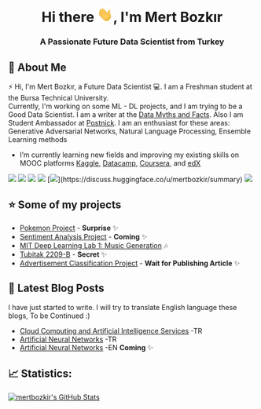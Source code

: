 <h1 align="center">Hi there <img width="32" src="https://raw.githubusercontent.com/fatiiates/fatiiates/main/wave.gif"/>, I'm Mert Bozkır</h1>
<h3 align="center">A Passionate Future Data Scientist from Turkey</h3>

## 📖  About Me
⚡ Hi, I'm Mert Bozkır, a Future Data Scientist 💻. I am a Freshman student at the Bursa Technical University.</br>
Currently, I'm working on some ML - DL projects, and I am trying to be a Good Data Scientist.
I am a writer at the [Data Myths and Facts](https://medium.com/data-myths-and-facts). 
Also I am  Student Ambassador at [Postnick](https://www.postnick.com/#/).
I am an enthusiast for these areas: Generative Adversarial Networks, Natural Language Processing, Ensemble Learning methods


- I’m currently learning new fields and improving my existing skills on MOOC platforms [Kaggle](https://www.kaggle.com/), [Datacamp](https://www.datacamp.com/), [Coursera](https://www.coursera.org/), and [edX](https://www.edx.org/)</br>

 
[![](https://img.shields.io/badge/LinkedIn-%230077B5.svg?&style=flat&logo=linkedin&logoColor=white)](https://www.linkedin.com/in/mertbozkir/)
[![](https://img.shields.io/badge/Medium-%2312100E.svg?&style=flat&logo=medium&logoColor=white)](https://medium.com/@mert.bozkirr)
[![](https://img.shields.io/badge/Kaggle-%2312100E.svg?&style=flat?labelColor=blue?color=blue&logo=kaggle&logoColor=blue)](https://www.kaggle.com/mertbozkr)
[![](https://img.shields.io/badge/HackerRank-2EC866?style=flat&logo=HackerRank&logoColor=white)](https://www.hackerrank.com/mert_bozkirr)
[![](https://img.shields.io/badge/HuggingFace-ff0?style=plastic?)](https://discuss.huggingface.co/u/mertbozkir/summary)
[![](https://img.shields.io/badge/Email-mert.bozkirr%40gmail.com-blue)](mailto:mert.bozkirr@gmail.com) 
 
## ⭐ Some of my projects

- [Pokemon Project]() - **Surprise** ✨
- [Sentiment Analysis Project]() - **Coming** ✨
- [MIT Deep Learning Lab 1: Music Generation](https://github.com/mertbozkir/Music_Generation_RNNs)  🎶
- [Tubitak 2209-B](https://www.tubitak.gov.tr/tr/burslar/lisans/burs-programlari/icerik-2209-b-sanayiye-yonelik-lisans-arastirma-projeleri-destegi-programi) - **Secret** ✨
- [Advertisement Classification Project]() - **Wait for Publishing Article** ✨


 
 
## 📃 Latest Blog Posts


I have just started to write. I will try to translate English language these blogs, To be Continued :)
- [Cloud Computing and Artificial Intelligence Services](https://medium.com/data-myths-and-facts/bulut-bili%C5%9Fim-ve-yapay-zeka-servisleri-458d04ef9c75) -TR
- [Artificial Neural Networks](https://teknikafa.com/yapay-sinir-aglari/) -TR
- [Artificial Neural Networks]() -EN   **Coming** ✨

        
## &#x1f4c8; Statistics:

<a href="https://github.com/mertbozkir">
  <img align="center" src="https://github-readme-stats.vercel.app/api?username=mertbozkir&show_icons=true&line_height=27&count_private=true&title_color=ffffff&text_color=c9cacc&icon_color=2bbc8a&bg_color=1d1f21" alt="mertbozkir's GitHub Stats" />
</a>
